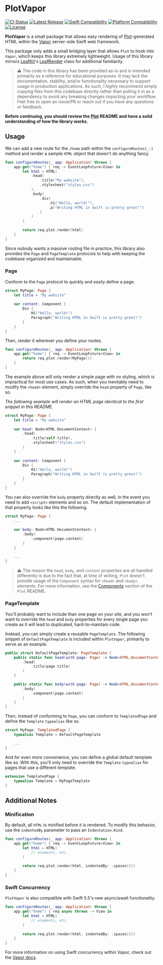 # PlotVapor

[![CI Status](https://github.com/bdrelling/PlotVapor/actions/workflows/tests.yml/badge.svg)](https://github.com/bdrelling/PlotVapor/actions/workflows/tests.yml)
[![Latest Release](https://img.shields.io/github/v/tag/bdrelling/PlotVapor?color=blue&label=)](https://github.com/bdrelling/PlotVapor/tags)
[![Swift Compatibility](https://img.shields.io/endpoint?url=https%3A%2F%2Fswiftpackageindex.com%2Fapi%2Fpackages%2Fbdrelling%2FPlotVapor%2Fbadge%3Ftype%3Dswift-versions&label=)](https://swiftpackageindex.com/bdrelling/PlotVapor)
[![Platform Compatibility](https://img.shields.io/endpoint?url=https%3A%2F%2Fswiftpackageindex.com%2Fapi%2Fpackages%2Fbdrelling%2FPlotVapor%2Fbadge%3Ftype%3Dplatforms&label=)](https://swiftpackageindex.com/bdrelling/PlotVapor)
[![License](https://img.shields.io/github/license/bdrelling/PlotVapor?label=)](https://github.com/bdrelling/PlotVapor/blob/main/LICENSE)

**PlotVapor** is a small package that allows easy rendering of [Plot](https://github.com/JohnSundell/Plot)-generated HTML within the  [Vapor](https://github.com/vapor/vapor) server-side Swift web framework.

This package only adds a small bridging layer that allows `Plot` to hook into `Vapor`, which keeps this library extremely lightweight. Usage of this library mirrors [LeafKit](https://github.com/vapor/leaf-kit)'s [LeafRender](https://github.com/vapor/leaf-kit/blob/main/Sources/LeafKit/LeafRenderer.swift) class for additional familiarity.

> :warning: The code in this library has been provided as-is and is intended primarily as a reference for educational purposes. It may lack the documentation, stability, and/or functionality necessary to support usage in production applications. As such, I _highly_ recommend simply copying files from this codebase directly rather than pulling it in as a dependency to avoid any breaking changes impacting your workflow. Feel free to open an issue/PR or reach out if you have any questions or feedback.

**Before continuing, you should review the [Plot](https://github.com/JohnSundell/Plot) README and have a solid understanding of how the library works.**

## Usage

We can add a new route for the `/home` path within the `configureRoutes(_:)` method and render a sample `HTML` object that doesn't do anything fancy.

```swift
func configureRoutes(_ app: Application) throws {
    app.get("home") { req -> EventLoopFuture<View> in
        let html = HTML(
            .head(
                .title("My website"),
                .stylesheet("styles.css")
            ),
            .body(
                .div(
                    .h1("Hello, world!"),
                    .p("Writing HTML in Swift is pretty great!")
                )
            )
        )
        
        return req.plot.render(html)
    }
}
```

Since nobody wants a massive routing file in practice, this library also provides the `Page` and `PageTemplate` protocols to help with keeping the codebase organized and maintainable.

### Page

Conform to the `Page` protocol to quickly and easily define a page.

```swift
struct MyPage: Page {
    let title = "My website"
    
    var content: Component {
        Div {
            H1("Hello, world!")
            Paragraph("Writing HTML in Swift is pretty great!")
        }
    }
}
```

Then, render it wherever you define your routes.

```swift
func configureRoutes(_ app: Application) throws {
    app.get("home") { req -> EventLoopFuture<View> in
        return req.plot.render(MyPage())
    }
}
```

The example above will only render a simple page with no styling, which is impractical for most use cases. As such, when you inevitably need to modify the `<head>` element, simply override the `head` property of `Page`, like so.

_The following example will render an HTML page identical to the first snippet in this README._

```swift
struct MyPage: Page {
    let title = "My website"
    
    var head: Node<HTML.DocumentContext> {
        .head(
            .title(self.title),
            .stylesheet("styles.css")
        )
    }
    
    var content: Component {
        Div {
            H1("Hello, world!")
            Paragraph("Writing HTML in Swift is pretty great!")
        }
    }
}
```

You can also override the `body` property directly as well, in the event you need to add `<script>` elements and so on. The default implementation of that property looks like this the following.

```swift
struct MyPage: Page {
    ...
    
    var body: Node<HTML.DocumentContext> {
        .body(
            .component(page.content)
        )
    }

    ...
}

```

> :warning: The reason the `head`, `body`, and `content` properties are all handled differently is due to the fact that, at time of writing, `Plot` doesn't provide usage of the `Component` syntax for `<head>` and `<body>` elements. For more information, see the [Components](https://github.com/JohnSundell/Plot#components) section of the `Plot` README.

### PageTemplate

You'll probably want to include than one page on your site, and you won't want to override the `head` and `body` properties for every single page you create as it will lead to duplicated, hard-to-maintain code.

Instead, you can simply create a reusable `PageTemplate`. The following snippet of `DefaultPageTemplate` is included within `PlotVapor`, primarily to serve as an example.

```swift
public struct DefaultPageTemplate: PageTemplate {
    public static func head(with page: Page) -> Node<HTML.DocumentContext> {
        .head(
            .title(page.title)
        )
    }

    public static func body(with page: Page) -> Node<HTML.DocumentContext> {
        .body(
            .component(page.content)
        )
    }
}
```

Then, instead of conforming to `Page`, you can conform to `TemplatedPage` and define the `Template` `typealias` like so.

```swift
struct MyPage: TemplatedPage {
    typealias Template = DefaultPageTemplate

    ...
}
```

And for even _more_ convenience, you can define a global default template like so. With this, you'll only need to override the `Template` `typealias` for pages that use a different template.

```swift
extension TemplatedPage {
    typealias Template = MyPageTemplate
}
```

## Additional Notes

### Minification

By default, all `HTML` is minified before it is rendered. To modify this behavior, use the `indentedBy` parameter to pass an `Indentation.Kind`.

```swift
func configureRoutes(_ app: Application) throws {
    app.get("home") { req -> EventLoopFuture<View> in
        let html = HTML(
            // elements, etc.
        )
        
        return req.plot.render(html, indentedBy: .spaces(2))
    }
}
```

### Swift Concurrency

`PlotVapor` is also compatible with Swift 5.5's new async/await functionality.

```swift
func configureRoutes(_ app: Application) throws {
    app.get("home") { req async throws -> View in
        let html = HTML(
            // elements, etc.
        )
        
        return req.plot.render(html, indentedBy: .spaces(2))
    }
}
```

For more information on using Swift concurrency within Vapor, check out the [Vapor docs](https://docs.vapor.codes/4.0/async/).

